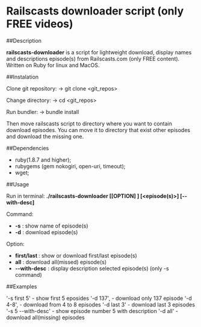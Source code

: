 # Railscasts downloader script (only FREE videos)

##Description

**railscasts-downloader** is a script for lightweight download, display names and descriptions episode(s) from Railscasts.com (only FREE content). Written on Ruby for linux and MacOS.

##Instalation

 Clone git repository:
 -> git clone <git_repos>

 Change directory:
 -> cd <git_repos>

 Run bundler:
 -> bundle install

 Then move railscasts script to directory where you want to contain download episodes. You can move it to directory that exist other episodes and download the missing one.

##Dependencies

- ruby(1.8.7 and higher);
- rubygems (gem nokogiri, open-uri, timeout);
- wget;

##Usage

 Run in terminal: **./railscasts-downloader <command> [[OPTION] <number of episodes>] [<episode(s)>] [--with-desc]**

Command:

- **-s** : show name of episode(s)
- **-d** : download episode(s)

Option:

- **first/last <count>** : show or download first/last <count> episode(s)
- **all** 		 		 : download all(missed) episode(s)
- **--with-desc** 		 : display description selected episode(s) (only -s command)

##Examples

  '-s first 5'        - show first 5 eposides
  '-d 137',           - download only 137 episode
  '-d 4-8',           - download from 4 to 8 episodes
  '-d last 3'         - download last 3 episodes
  '-s 5 --with-desc'  - show episode number 5 with description
  '-d all'			  - download all(missing) episodes
